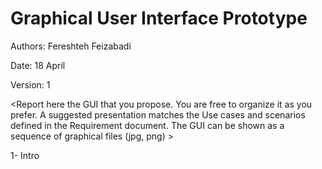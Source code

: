 # Graphical User Interface Prototype  

Authors: Fereshteh Feizabadi

Date: 18 April

Version: 1

\<Report here the GUI that you propose. You are free to organize it as you prefer. A suggested presentation matches the Use cases and scenarios defined in the Requirement document. The GUI can be shown as a sequence of graphical files (jpg, png)  >

1- Intro 
<img src="https://git-softeng.polito.it/se-2020/group-50/ezgas/-/raw/S274475/docs/GUI/Intro1.png" alt="" />